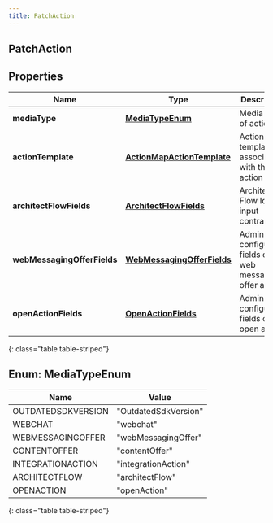 ```yaml
---
title: PatchAction
---
```


## PatchAction

## Properties

| Name                        | Type                                                                           | Description                                                | Notes      |
| --------------------------- | ------------------------------------------------------------------------------ | ---------------------------------------------------------- | ---------- |
| **mediaType**               | [**MediaTypeEnum**](#MediaTypeEnum)<!---->                                     | Media type of action.                                      |            |
| **actionTemplate**          | <!----><!---->[**ActionMapActionTemplate**](ActionMapActionTemplate.md)<!----> | Action template associated with the action map.            | [optional] |
| **architectFlowFields**     | <!----><!---->[**ArchitectFlowFields**](ArchitectFlowFields.md)<!---->         | Architect Flow Id and input contract.                      | [optional] |
| **webMessagingOfferFields** | <!----><!---->[**WebMessagingOfferFields**](WebMessagingOfferFields.md)<!----> | Admin-configurable fields of a web messaging offer action. | [optional] |
| **openActionFields**        | <!----><!---->[**OpenActionFields**](OpenActionFields.md)<!---->               | Admin-configurable fields of an open action.               | [optional] |

{: class="table table-striped"}

<a name="MediaTypeEnum"></a>

## Enum: MediaTypeEnum

| Name               | Value                          |
| ------------------ | ------------------------------ |
| OUTDATEDSDKVERSION | &quot;OutdatedSdkVersion&quot; |
| WEBCHAT            | &quot;webchat&quot;            |
| WEBMESSAGINGOFFER  | &quot;webMessagingOffer&quot;  |
| CONTENTOFFER       | &quot;contentOffer&quot;       |
| INTEGRATIONACTION  | &quot;integrationAction&quot;  |
| ARCHITECTFLOW      | &quot;architectFlow&quot;      |
| OPENACTION         | &quot;openAction&quot;         |

{: class="table table-striped"}
